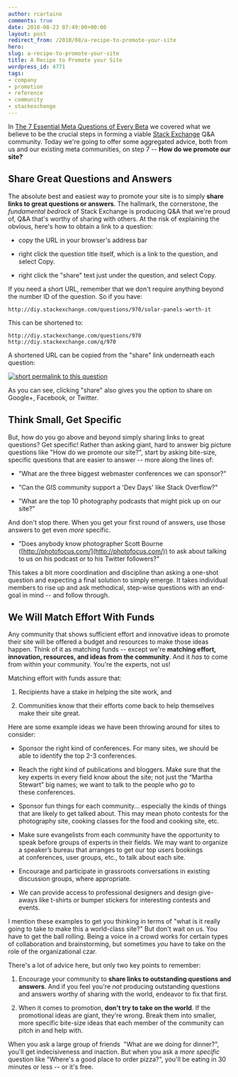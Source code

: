 ```yaml
---
author: rcartaino
comments: true
date: 2010-08-23 07:49:00+00:00
layout: post
redirect_from: /2010/08/a-recipe-to-promote-your-site
hero: 
slug: a-recipe-to-promote-your-site
title: A Recipe to Promote your Site
wordpress_id: 4771
tags:
- company
- promotion
- reference
- community
- stackexchange
---
```


In [The 7 Essential Meta Questions of Every Beta](../2010/07/the-7-essential-meta-questions-of-every-beta/) we covered what we believe to be the crucial steps in forming a viable [Stack Exchange](http://stackexchange.com) Q&A community. Today we're going to offer some aggregated advice, both from us and our existing meta communities, on step 7 -- **How do we promote our site?**


## Share Great Questions and Answers


The absolute best and easiest way to promote your site is to simply **share links to great questions or answers**. The hallmark, the cornerstone, the _fundamental bedrock_ of Stack Exchange is producing Q&A that we're proud of, Q&A that's worthy of sharing with others. At the risk of explaining the obvious, here's how to obtain a link to a question:



	
  * copy the URL in your browser's address bar

	
  * right click the question title itself, which is a link to the question, and select Copy.

	
  * right click the "share" text just under the question, and select Copy.


If you need a short URL, remember that we don't require anything beyond the number ID of the question. So if you have:

`
http://diy.stackexchange.com/questions/970/solar-panels-worth-it
`

This can be shortened to:

`
http://diy.stackexchange.com/questions/970
http://diy.stackexchange.com/q/970
`

A shortened URL can be copied from the "share" link underneath each question:

[![short permalink to this question](http://blog.stackoverflow.com/wp-content/uploads/Share-link.png)](http://diy.stackexchange.com/q/970)

As you can see, clicking "share" also gives you the option to share on Google+, Facebook, or Twitter.  



## Think Small, Get Specific


But, how do you go above and beyond simply sharing links to great questions? Get specific! Rather than asking giant, hard to answer big picture questions like "How do we promote our site?", start by asking bite-size, specific questions that are easier to answer -- more along the lines of:



	
  * "What are the three biggest webmaster conferences we can sponsor?"

	
  * "Can the GIS community support a 'Dev Days' like Stack Overflow?"

	
  * "What are the top 10 photography podcasts that might pick up on our site?"


And don't stop there. When you get your first round of answers, use those answers to get even _more_ specific.



	
  * "Does anybody know photographer Scott Bourne ([http://photofocus.com/](http://photofocus.com/)) to ask about talking to us on his podcast or to his Twitter followers?"


This takes a bit more coordination and discipline than asking a one-shot question and expecting a final solution to simply emerge. It takes individual members to rise up and ask methodical, step-wise questions with an end-goal in mind -- and follow through.


## We Will Match Effort With Funds


Any community that shows sufficient effort and innovative ideas to promote their site will be offered a budget and resources to make those ideas happen. Think of it as matching funds -- except we're **matching effort, innovation, resources, and ideas from the community**. And it _has_ to come from within your community. You're the experts, not us!

Matching effort with funds assure that:



	
  1. Recipients have a stake in helping the site work, and

	
  2. Communities know that their efforts come back to help themselves make their site great.


Here are some example ideas we have been throwing around for sites to consider:

	
  * Sponsor the right kind of conferences. For many sites, we should be able to identify the top 2-3 conferences.

	
  * Reach the right kind of publications and bloggers. Make sure that the key experts in every field know about the site; not just the “Martha Stewart” big names; we want to talk to the people who _go_ to these conferences.

	
  * Sponsor fun things for each community… especially the kinds of things that are likely to get talked about. This may mean photo contests for the photography site, cooking classes for the food and cooking site, etc.

	
  * Make sure evangelists from each community have the opportunity to speak before groups of experts in their fields. We may want to organize a speaker’s bureau that arranges to get our top users bookings at conferences, user groups, etc., to talk about each site.

	
  * Encourage and participate in grassroots conversations in existing discussion groups, where appropriate.

	
  * We can provide access to professional designers and design give-aways like t-shirts or bumper stickers for interesting contests and events.


I mention these examples to get you thinking in terms of "what is it really going to take to make this a world-class site?" But don't wait on us. You have to get the ball rolling. Being a voice in a crowd works for certain types of collaboration and brainstorming, but sometimes _you_ have to take on the role of the organizational czar.

There's a lot of advice here, but only two key points to remember:



	
  1. Encourage your community to **share links to outstanding questions and answers**. And if you feel you're _not_ producing outstanding questions and answers worthy of sharing with the world, endeavor to fix that first.

	
  2. When it comes to promotion, **don't try to take on the world**. If the promotional ideas are giant, they're wrong. Break them into smaller, more specific bite-size ideas that each member of the community can pitch in and help with.


When you ask a large group of friends  "What are we doing for dinner?", you'll get indecisiveness and inaction. But when you ask a _more specific_ question like "Where's a good place to order pizza?", you'll be eating in 30 minutes or less -- or it's free.
